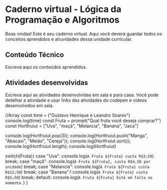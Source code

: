 # Caderno virtual - Lógica da Programação e Algoritmos
Boas vindas! Este é seu caderno virtual. Aqui você deverá guardar todos os conceitos aprendidos e atiuvidades dessa unidade curricular. 


## Conteúdo Técnico
Escreva aqui os conteúdos aprendidos.



## Atividades desenvolvidas
Escreva aqui as atividades desenvolvidas em sala e para casa. Você pode detelhar a atividade e usar links das atividades do codepen e vídeos desenvolvidos em sala. 





//Array 
const time = ("Gustavo Henrique e Leandro Soares")
console.log(time)
const Fruta = prompt("Qual fruta você deseja comprar?")
const Hortfruiut = ["Uva", "maçã", "Melancia", "Banana", "Jaca"]

console.log(Hortfruiut.pop(3));
console.log(Hortfruiut.push("Manga", "Abacaxi", "Melão", "Cereja"));
console.log(Hortfruiut.sort());
console.log(Hortfruiut.length);
console.log(Hortfruiut)

switch(Fruta){
  case "Uva":
    console.log(`A Fruta ${Fruta} custa R$3;50`)
    break;
  case "maçã":
    console.log(`A Fruta ${Fruta}, custa R$4,50 por unidade`)
    break;
    case "Melancia":
    console.log(`A Fruta ${Fruta} custa R$12;50`)
    break;
    case "Banana":!
    console.log(`A Fruta ${Fruta} custa R$5;50`)
    break;
    default:
    console.log(`A Fruta ${Fruta} Está em falta no momento.`)
}
